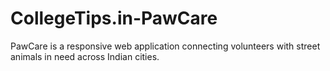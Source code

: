 # CollegeTips.in-PawCare
PawCare is a responsive web application connecting volunteers with street animals in need across Indian cities.
